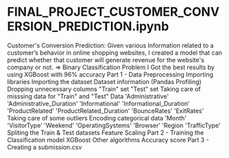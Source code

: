 # FINAL_PROJECT_CUSTOMER_CONVERSION_PREDICTION.ipynb
Customer's Conversion Prediction:
Given various Information related to a customer’s behavior in online shopping websites, I created a model that can predict whether that customer will generate revenue for the website's company or not. => Binary Classification Problem I Got the best results by using XGBoost with 96% accuracy
Part 1 - Data Preprocessing
Importing libraries
Importing the dataset
Dataset information (Pandas Profiling)
Dropping unnecessary columns
"Train" set
"Test" set
Taking care of misssing data for "Train" and "Test" Data
'Administrative'
'Administrative_Duration'
'Informational'
'Informational_Duration'
'ProductRelated'
'ProductRelated_Duration'
'BounceRates'
'ExitRates'
Taking care of some outliers
Encoding categorical data
'Month'
'VisitorType'
'Weekend'
'OperatingSystems'
'Browser'
'Region
'TrafficType'
Spliting the Train & Test datasets
Feature Scaling
Part 2 - Training the Classification model
XGBoost
Other algorithms
Accuracy score
Part 3 - Creating a submission.csv
